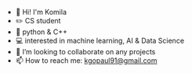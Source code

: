 - 👋 Hi! I'm Komila
- ✏️ CS student
- 🌱 python & C++ 
- 💻 interested in machine learning, AI & Data Science
- 💞️ I’m looking to collaborate on any projects 
- 📫 How to reach me: kgopaul91@gmail.com

<!---
komilacyber/komilacyber is a ✨ special ✨ repository because its `README.md` (this file) appears on your GitHub profile.
You can click the Preview link to take a look at your changes.
--->
